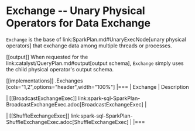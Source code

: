 # Exchange -- Unary Physical Operators for Data Exchange

`Exchange` is the base of link:SparkPlan.md#UnaryExecNode[unary physical operators] that exchange data among multiple threads or processes.

[[output]]
When requested for the link:catalyst/QueryPlan.md#output[output schema], `Exchange` simply uses the child physical operator's output schema.

[[implementations]]
.Exchanges
[cols="1,2",options="header",width="100%"]
|===
| Exchange
| Description

| [[BroadcastExchangeExec]] link:spark-sql-SparkPlan-BroadcastExchangeExec.adoc[BroadcastExchangeExec]
|

| [[ShuffleExchangeExec]] link:spark-sql-SparkPlan-ShuffleExchangeExec.adoc[ShuffleExchangeExec]
|
|===

